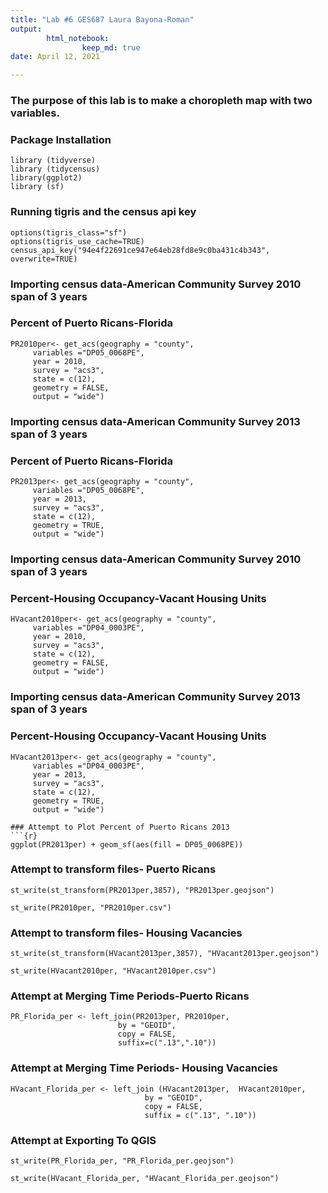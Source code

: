 ```yaml
---
title: "Lab #6 GES687 Laura Bayona-Roman"
output: 
        html_notebook:
                keep_md: true
date: April 12, 2021

---
```


### The purpose of this lab is to make a choropleth map with two variables. 

### Package Installation

```{r}
library (tidyverse)
library (tidycensus)
library(ggplot2)
library (sf)
```

### Running tigris and the census api key

```{r}
options(tigris_class="sf")
options(tigris_use_cache=TRUE)
census_api_key("94e4f22691ce947e64eb28fd8e9c0ba431c4b343", overwrite=TRUE)
```

### Importing census data-American Community Survey 2010 span of 3 years
### Percent of Puerto Ricans-Florida
```{r}
PR2010per<- get_acs(geography = "county", 
     variables ="DP05_0068PE",  
     year = 2010,
     survey = "acs3",
     state = c(12), 
     geometry = FALSE, 
     output = "wide") 
```

### Importing census data-American Community Survey 2013 span of 3 years
### Percent of Puerto Ricans-Florida
```{r}
PR2013per<- get_acs(geography = "county", 
     variables ="DP05_0068PE",  
     year = 2013,
     survey = "acs3",
     state = c(12), 
     geometry = TRUE, 
     output = "wide")
```

### Importing census data-American Community Survey 2010 span of 3 years
### Percent-Housing Occupancy-Vacant Housing Units
```{r}
HVacant2010per<- get_acs(geography = "county", 
     variables ="DP04_0003PE",  
     year = 2010,
     survey = "acs3",
     state = c(12), 
     geometry = FALSE, 
     output = "wide")
```

### Importing census data-American Community Survey 2013 span of 3 years
### Percent-Housing Occupancy-Vacant Housing Units
```{r}
HVacant2013per<- get_acs(geography = "county", 
     variables ="DP04_0003PE",  
     year = 2013,
     survey = "acs3",
     state = c(12), 
     geometry = TRUE, 
     output = "wide")
     
### Attempt to Plot Percent of Puerto Ricans 2013
```{r}
ggplot(PR2013per) + geom_sf(aes(fill = DP05_0068PE))
```
### Attempt to transform files- Puerto Ricans
```{r}
st_write(st_transform(PR2013per,3857), "PR2013per.geojson")
```
```{r}
st_write(PR2010per, "PR2010per.csv") 
```

### Attempt to transform files- Housing Vacancies
```{r}
st_write(st_transform(HVacant2013per,3857), "HVacant2013per.geojson")
```
```{r}
st_write(HVacant2010per, "HVacant2010per.csv") 
```

### Attempt at Merging Time Periods-Puerto Ricans 
```{r}
PR_Florida_per <- left_join(PR2013per, PR2010per,
                        by = "GEOID",
                        copy = FALSE,
                        suffix=c(".13",".10"))
```

### Attempt at Merging Time Periods- Housing Vacancies
```{r}
HVacant_Florida_per <- left_join (HVacant2013per,  HVacant2010per,
                              by = "GEOID",
                              copy = FALSE,
                              suffix = c(".13", ".10"))
```

### Attempt at Exporting To QGIS
```{r}
st_write(PR_Florida_per, "PR_Florida_per.geojson")
```
```{r}
st_write(HVacant_Florida_per, "HVacant_Florida_per.geojson")
```

